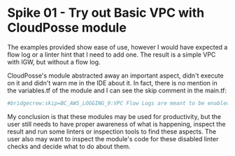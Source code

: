 # Spike 01 - Try out Basic VPC with CloudPosse module

The examples provided show ease of use, however I would have expected a flow log or a linter hint that I need to add one.
The result is a simple VPC with IGW, but without a flow log.

CloudPosse's module abstracted away an important aspect, didn't execute on it and didn't warn me in the IDE about it.
In fact, there is no mention in the variables.tf of the module and I can see the skip comment in the main.tf:

```sh
#bridgecrew:skip=BC_AWS_LOGGING_9:VPC Flow Logs are meant to be enabled by terraform-aws-vpc-flow-logs-s3-bucket and/or terraform-aws-cloudwatch-flow-logs
```

My conclusion is that these modules may be used for productivity, but the user still needs to have proper awareness of what is happening, inspect the result and run some linters or inspection tools to find these aspects. The user also may want to inspect the module's code for these disabled linter checks and decide what to do about them.
